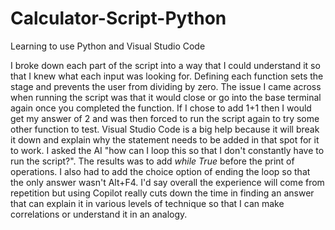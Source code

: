 # Calculator-Script-Python
Learning to use Python and Visual Studio Code

I broke down each part of the script into a way that I could understand it so that I knew what each input was looking for. Defining each function sets the stage and prevents the user from dividing by zero. The issue I came across when running the script was that it would close or go into the base terminal again once you completed the function. If I chose to add 1+1 then I would get my answer of 2 and was then forced to run the script again to try some other function to test. Visual Studio Code is a big help because it will break it down and explain why the statement needs to be added in that spot for it to work. I asked the AI "how can I loop this so that I don't constantly have to run the script?". The results was to add *while True* before the print of operations. I also had to add the choice option of ending the loop so that the only answer wasn't Alt+F4. I'd say overall the experience will come from repetition but using Copilot really cuts down the time in finding an answer that can explain it in various levels of technique so that I can make correlations or understand it in an analogy.
